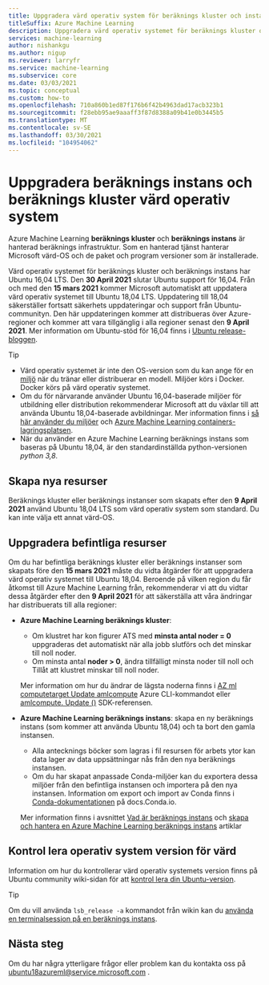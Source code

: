 ```yaml
---
title: Uppgradera värd operativ system för beräknings kluster och instans
titleSuffix: Azure Machine Learning
description: Uppgradera värd operativ systemet för beräknings kluster och beräknings instans från Ubuntu 16,04 LTS till 18,04 LTS.
services: machine-learning
author: nishankgu
ms.author: nigup
ms.reviewer: larryfr
ms.service: machine-learning
ms.subservice: core
ms.date: 03/03/2021
ms.topic: conceptual
ms.custom: how-to
ms.openlocfilehash: 710a860b1ed87f176b6f42b4963dad17acb323b1
ms.sourcegitcommit: f28ebb95ae9aaaff3f87d8388a09b41e0b3445b5
ms.translationtype: MT
ms.contentlocale: sv-SE
ms.lasthandoff: 03/30/2021
ms.locfileid: "104954062"
---
```

# <a name="upgrade-compute-instance-and-compute-cluster-host-os"></a>Uppgradera beräknings instans och beräknings kluster värd operativ system

Azure Machine Learning __beräknings kluster__ och __beräknings instans__ är hanterad beräknings infrastruktur. Som en hanterad tjänst hanterar Microsoft värd-OS och de paket och program versioner som är installerade.

Värd operativ systemet för beräknings kluster och beräknings instans har Ubuntu 16,04 LTS. Den **30 April 2021** slutar Ubuntu support för 16,04. Från och med den __15 mars 2021__ kommer Microsoft automatiskt att uppdatera värd operativ systemet till Ubuntu 18,04 LTS. Uppdatering till 18,04 säkerställer fortsatt säkerhets uppdateringar och support från Ubuntu-communityn. Den här uppdateringen kommer att distribueras över Azure-regioner och kommer att vara tillgänglig i alla regioner senast den __9 April 2021__. Mer information om Ubuntu-stöd för 16,04 finns i [Ubuntu release-bloggen](https://wiki.ubuntu.com/Releases).

> [!TIP]
> * Värd operativ systemet är inte den OS-version som du kan ange för en [miljö](how-to-use-environments.md) när du tränar eller distribuerar en modell. Miljöer körs i Docker. Docker körs på värd operativ systemet.
> * Om du för närvarande använder Ubuntu 16,04-baserade miljöer för utbildning eller distribution rekommenderar Microsoft att du växlar till att använda Ubuntu 18,04-baserade avbildningar. Mer information finns i [så här använder du miljöer](how-to-use-environments.md) och [Azure Machine Learning containers-lagringsplatsen](https://github.com/Azure/AzureML-Containers/tree/master/base).
> * När du använder en Azure Machine Learning beräknings instans som baseras på Ubuntu 18,04, är den standardinställda python-versionen _python 3,8_.
## <a name="creating-new-resources"></a>Skapa nya resurser

Beräknings kluster eller beräknings instanser som skapats efter den __9 April 2021__ använd Ubuntu 18,04 LTS som värd operativ system som standard. Du kan inte välja ett annat värd-OS.

## <a name="upgrade-existing-resources"></a>Uppgradera befintliga resurser

Om du har befintliga beräknings kluster eller beräknings instanser som skapats före den __15 mars 2021__ måste du vidta åtgärder för att uppgradera värd operativ systemet till Ubuntu 18,04. Beroende på vilken region du får åtkomst till Azure Machine Learning från, rekommenderar vi att du vidtar dessa åtgärder efter den __9 April 2021__ för att säkerställa att våra ändringar har distribuerats till alla regioner:

* __Azure Machine Learning beräknings kluster__:

    * Om klustret har kon figurer ATS med __minsta antal noder = 0__ uppgraderas det automatiskt när alla jobb slutförs och det minskar till noll noder.
    * Om minsta antal __noder > 0__, ändra tillfälligt minsta noder till noll och Tillåt att klustret minskar till noll noder.

    Mer information om hur du ändrar de lägsta noderna finns i [AZ ml computetarget Update amlcompute](https://docs.microsoft.com/cli/azure/ext/azure-cli-ml/ml/computetarget/update#ext_azure_cli_ml_az_ml_computetarget_update_amlcompute) Azure CLI-kommandot eller [amlcompute. Update ()](https://docs.microsoft.com/python/api/azureml-core/azureml.core.compute.amlcompute.amlcompute#update-min-nodes-none--max-nodes-none--idle-seconds-before-scaledown-none-) SDK-referensen.

* __Azure Machine Learning beräknings instans__: skapa en ny beräknings instans (som kommer att använda Ubuntu 18,04) och ta bort den gamla instansen.

    * Alla antecknings böcker som lagras i fil resursen för arbets ytor kan data lager av data uppsättningar nås från den nya beräknings instansen.
    * Om du har skapat anpassade Conda-miljöer kan du exportera dessa miljöer från den befintliga instansen och importera på den nya instansen. Information om export och import av Conda finns i [Conda-dokumentationen](https://docs.conda.io/) på docs.Conda.io.

    Mer information finns i avsnittet [Vad är beräknings instans](concept-compute-instance.md) och [skapa och hantera en Azure Machine Learning beräknings instans](how-to-create-manage-compute-instance.md) artiklar

## <a name="check-host-os-version"></a>Kontrol lera operativ system version för värd

Information om hur du kontrollerar värd operativ systemets version finns på Ubuntu community wiki-sidan för att [kontrol lera din Ubuntu-version](https://help.ubuntu.com/community/CheckingYourUbuntuVersion).

> [!TIP]
> Om du vill använda `lsb_release -a` kommandot från wikin kan du [använda en terminalsession på en beräknings instans](how-to-access-terminal.md).
## <a name="next-steps"></a>Nästa steg

Om du har några ytterligare frågor eller problem kan du kontakta oss på [ubuntu18azureml@service.microsoft.com](mailto:ubuntu18azureml@service.microsoft.com) .
